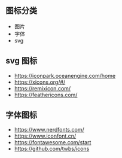 ## 图标分类

- 图片
- 字体
- svg

## svg 图标

- https://iconpark.oceanengine.com/home
- https://xicons.org/#/
- https://remixicon.com/
- https://feathericons.com/

## 字体图标

- https://www.nerdfonts.com/
- https://www.iconfont.cn/
- https://fontawesome.com/start
- https://github.com/twbs/icons
